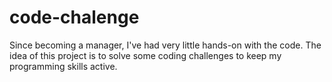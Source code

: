 # code-chalenge

Since becoming a manager, I've had very little hands-on with the code. The idea of this project is to solve some coding challenges to keep my programming skills active.
